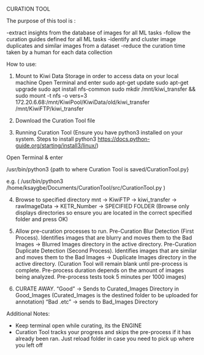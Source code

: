 CURATION TOOL

The purpose of this tool is :

-extract insights from the database of images for all ML tasks
-follow the curation guides defined for all ML tasks
-identify and cluster image duplicates and similar images from a dataset
-reduce the curation time taken by a human for each data collection

How to use:
1. Mount to Kiwi Data Storage in order to access data on your local machine
Open Terminal and enter 
sudo apt-get update
sudo apt-get upgrade
sudo apt install nfs-common
sudo mkdir /mnt/kiwi_transfer && sudo mount -t nfs -o vers=3 172.20.6.68:/mnt/KiwiPool/KiwiData/old/kiwi_transfer /mnt/KiwiFTP/kiwi_transfer

2. Download the Curation Tool file

3. Running Curation Tool
(Ensure you have python3 installed on your system. Steps to install python3  https://docs.python-guide.org/starting/install3/linux/)

Open Terminal & enter

/usr/bin/python3 {path to where Curation Tool is saved/CurationTool.py}

e.g. ( /usr/bin/python3 /home/ksaygbe/Documents/CurationTool/src/CurationTool.py )

4. Browse to specified directory
mnt → KiwiFTP → kiwi_transfer → rawImageData → KETR_Number → SPECIFIED FOLDER 
(Browse only displays directories so ensure you are located in the correct specified folder and press OK)

5. Allow pre-curation processes to run.
Pre-Curation Blur Detection (First Process). Identifies images that are blurry and moves them to the Bad Images → Blurred Images directory in the active directory.
Pre-Curation Duplicate Detection (Second Process). Identifies images that are similar and moves them to the Bad Images → Duplicate Images directory in the active directory. 
(Curation Tool will remain blank until pre-process is complete. Pre-process duration depends on the amount of images being analyzed. Pre-process tests took 5 minutes per 1000 images)

6. CURATE AWAY.
“Good” → Sends to Curated_Images Directory in Good_Images (Curated_Images is the destined folder  to be uploaded for annotation)
“Bad .etc” → sends to Bad_Images Directory

Additional Notes:
- Keep terminal open while curating, its the ENGINE
- Curation Tool tracks your progress and skips the pre-process if it has already been ran. Just reload folder in case you need to pick up where you left off
